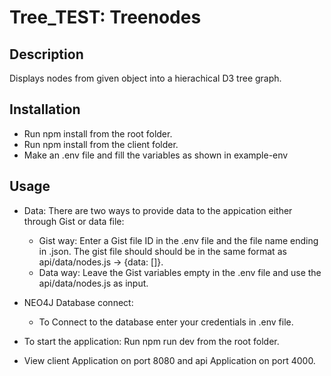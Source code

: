 # Tree_TEST: Treenodes

## Description

Displays nodes from given object into a hierachical D3 tree graph.

## Installation

- Run npm install from the root folder.
- Run npm install from the client folder.
- Make an .env file and fill the variables as shown in example-env

## Usage

- Data:
  There are two ways to provide data to the appication either through Gist or data file:

  - Gist way: Enter a Gist file ID in the .env file and the file name ending in .json. The gist file should should be in the same format as api/data/nodes.js -> {data: [<dataObjects>]}.
  - Data way: Leave the Gist variables empty in the .env file and use the api/data/nodes.js as input.

- NEO4J Database connect:

  - To Connect to the database enter your credentials in .env file.

- To start the application:
  Run npm run dev from the root folder.
- View client Application on port 8080 and api Application on port 4000.
